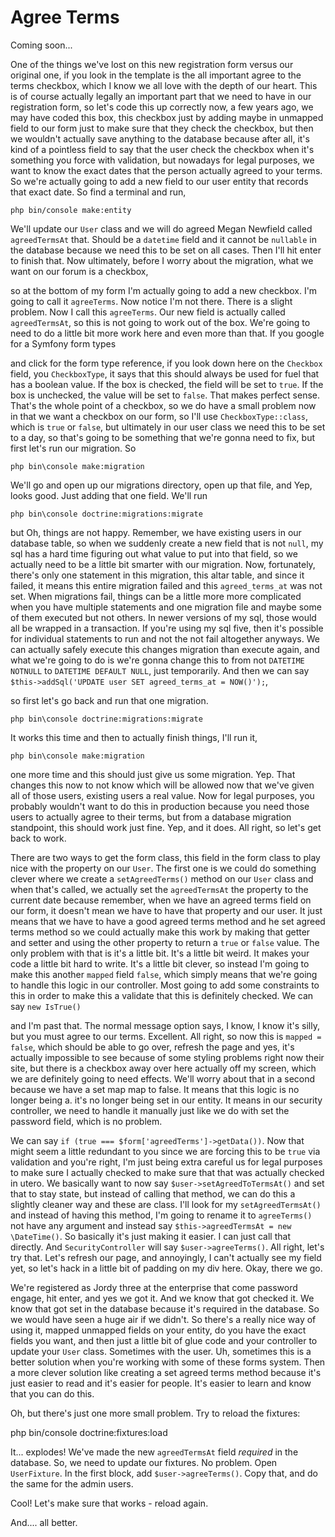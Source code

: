 # Agree Terms

Coming soon...

One of the things we've lost on this new registration form versus our original one,
if you look in the template is the all important agree to the terms checkbox, which I
know we all love with the depth of our heart. This is of course actually legally an
important part that we need to have in our registration form, so let's code this up
correctly now, a few years ago, we may have coded this box, this checkbox just by
adding maybe in unmapped field to our form just to make sure that they check the
checkbox, but then we wouldn't actually save anything to the database because after
all, it's kind of a pointless field to say that the user check the checkbox when it's
something you force with validation, but nowadays for legal purposes, we want to know
the exact dates that the person actually agreed to your terms. So we're actually
going to add a new field to our user entity that records that exact date. So find a
terminal and run, 

```terminal
php bin/console make:entity
```

We'll update our `User` class and we
will do agreed Megan Newfield called `agreedTermsAt` that. Should be a `datetime` field
and it cannot be `nullable` in the database because we need this to be set on all
cases. Then I'll hit enter to finish that. Now ultimately, before I worry about the
migration, what we want on our forum is a checkbox,

so at the bottom of my form I'm actually going to add a new checkbox. I'm going to
call it `agreeTerms`. Now notice I'm not there. There is a slight problem. Now I call
this `agreeTerms`. Our new field is actually called `agreedTermsAt`, so this is
not going to work out of the box. We're going to need to do a little bit more work
here and even more than that. If you google for a Symfony form types

and click for the form type reference, if you look down here on the `Checkbox` field,
you `CheckboxType`, it says that this should always be used for fuel that has a
boolean value. If the box is checked, the field will be set to `true`. If the box is
unchecked, the value will be set to `false`. That makes perfect sense. That's the whole
point of a checkbox, so we do have a small problem now in that we want a checkbox on
our form, so I'll use `CheckboxType::class`, which is `true` or `false`, but ultimately
in our user class we need this to be set to a day, so that's going to be something
that we're gonna need to fix, but first let's run our migration. So 

```terminal-silent
php bin\console make:migration
```

 We'll go and open up our migrations directory, open up that
file, and Yep, looks good. Just adding that one field. We'll run 

```terminal
php bin\console doctrine:migrations:migrate
```

but Oh, things are not happy. Remember, we have existing users in our database table,
so when we suddenly create a new field that is not `null`, my sql has a hard time
figuring out what value to put into that field, so we actually need to be a little
bit smarter with our migration. Now, fortunately, there's only one statement in this
migration, this altar table, and since it failed, it means this entire migration
failed and this `agreed_terms_at` was not set. When migrations fail, things can be a
little more more complicated when you have multiple statements and one migration file
and maybe some of them executed but not others. In newer versions of my sql, those
would all be wrapped in a transaction. If you're using my sql five, then it's
possible for individual statements to run and not the not fail altogether anyways. We
can actually safely execute this changes migration than execute again, and what we're
going to do is we're gonna change this to from not `DATETIME NOTNULL` to 
`DATETIME DEFAULT NULL`, just temporarily. And then we can say 
`$this->addSql('UPDATE user SET agreed_terms_at = NOW()');`,

so first let's go back and run that one migration.

```terminal-silent
php bin\console doctrine:migrations:migrate
``` 
 
It works this time and then to actually finish things, I'll run it, 

```terminal-silent
php bin\console make:migration
```

one more time and this
should just give us some migration. Yep. That changes this now to not know which will
be allowed now that we've given all of those users, existing users a real value. Now
for legal purposes, you probably wouldn't want to do this in production because you
need those users to actually agree to their terms, but from a database migration
standpoint, this should work just fine. Yep, and it does. All right, so let's get
back to work.

There are two ways to get the form class, this field in the form class to play nice
with the property on our `User`. The first one is we could do something clever where we
create a `setAgreedTerms()` method on our `User` class and when that's called, we
actually set the `agreedTermsAt` the property to the current date because remember,
when we have an agreed terms field on our form, it doesn't mean we have to have that
property and our user. It just means that we have to have a good agreed terms method
and he set agreed terms method so we could actually make this work by making that
getter and setter and using the other property to return a `true` or `false` value. The
only problem with that is it's a little bit. It's a little bit weird. It makes your
code a little bit hard to write. It's a little bit clever, so instead I'm going to
make this another `mapped` field `false`, which simply means that we're going to handle
this logic in our controller. Most going to add some constraints to this in order to
make this a validate that this is definitely checked. We can say `new IsTrue()`

and I'm past that. The normal message option says, I know, I know it's silly, but you
must agree to our terms. Excellent. All right, so now this is `mapped = false`, which
should be able to go over, refresh the page and yes, it's actually impossible to see
because of some styling problems right now their site, but there is a checkbox away
over here actually off my screen, which we are definitely going to need effects.
We'll worry about that in a second because we have a set map map to false. It means
that this logic is no longer being a. it's no longer being set in our entity. It
means in our security controller, we need to handle it manually just like we do with
set the password field, which is no problem.

We can say `if (true === $form['agreedTerms']->getData())`.
Now that might seem a little redundant to you since we are forcing this to be `true`
via validation and you're right, I'm just being extra careful us for legal purposes
to make sure I actually checked to make sure that that was actually checked in utero.
We basically want to now say `$user->setAgreedToTermsAt()` and set that to stay state,
but instead of calling that method, we can do this a slightly cleaner way and these
are class. I'll look for my `setAgreedTermsAt()` and instead of having this method,
I'm going to rename it to `agreeTerms()` not have any argument and instead say
`$this->agreedTermsAt = new \DateTime()`. So basically it's just making
it easier. I can just call that directly. And `SecurityController` will say 
`$user->agreeTerms()`. All right, let's try that. Let's refresh our page, and
annoyingly, I can't actually see my field yet, so let's hack in a little bit of
padding on my div here. Okay, there we go.

We're registered as Jordy three at the enterprise that come password engage, hit
enter, and yes we got it. And we know that got checked it. We know that got set in
the database because it's required in the database. So we would have seen a huge air
if we didn't. So there's a really nice way of using it, mapped unmapped fields on
your entity, do you have the exact fields you want, and then just a little bit of
glue code and your controller to update your `User` class. Sometimes with the user. Uh,
sometimes this is a better solution when you're working with some of these forms
system. Then a more clever solution like creating a set agreed terms method because
it's just easier to read and it's easier for people. It's easier to learn and know
that you can do this.

Oh, but there's just one more small problem. Try to reload the fixtures:

php bin/console doctrine:fixtures:load

It... explodes! We've made the new `agreedTermsAt` field *required* in the
database. So, we need to update our fixtures. No problem. Open `UserFixture`.
In the first block, add `$user->agreeTerms()`. Copy that, and do the same for
the admin users.

Cool! Let's make sure that works - reload again.

And.... all better.